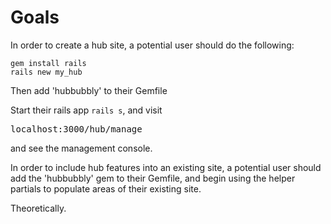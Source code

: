 Goals
=====

In order to create a hub site, a potential user should do the following:

    gem install rails
    rails new my_hub
    
Then add 'hubbubbly' to their Gemfile

Start their rails app `rails s`, and visit
<pre>localhost:3000/hub/manage</pre> and see the management console.

In order to include hub features into an existing site, a potential user
should add the 'hubbubbly' gem to their Gemfile, and begin using the
helper partials to populate areas of their existing site. 

Theoretically.
